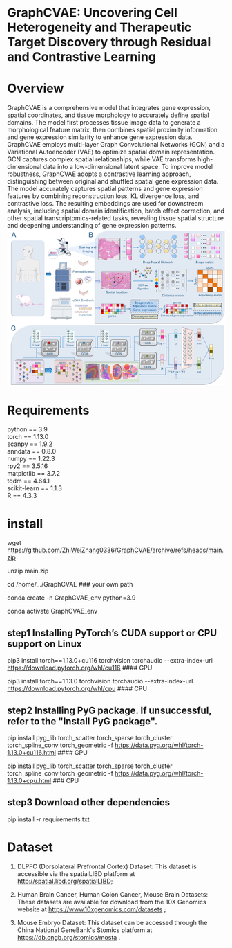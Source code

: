 # GraphCVAE: Uncovering Cell Heterogeneity and Therapeutic Target Discovery through Residual and Contrastive Learning
# Overview
GraphCVAE is a comprehensive model that integrates gene expression, spatial coordinates, and tissue morphology to accurately define spatial domains. The model first processes tissue image data to generate a morphological feature matrix, then combines spatial proximity information and gene expression similarity to enhance gene expression data. GraphCVAE employs multi-layer Graph Convolutional Networks (GCN) and a Variational Autoencoder (VAE) to optimize spatial domain representation. GCN captures complex spatial relationships, while VAE transforms high-dimensional data into a low-dimensional latent space. To improve model robustness, GraphCVAE adopts a contrastive learning approach, distinguishing between original and shuffled spatial gene expression data. The model accurately captures spatial patterns and gene expression features by combining reconstruction loss, KL divergence loss, and contrastive loss. The resulting embeddings are used for downstream analysis, including spatial domain identification, batch effect correction, and other spatial transcriptomics-related tasks, revealing tissue spatial structure and deepening understanding of gene expression patterns.
![Uploading image.png…](https://github.com/ZhiWeiZhang0336/GraphCVAE/blob/main/Overview/Workflow.png)

# Requirements
python == 3.9  
torch == 1.13.0  
scanpy == 1.9.2  
anndata == 0.8.0  
numpy == 1.22.3  
rpy2 == 3.5.16  
matplotlib == 3.7.2  
tqdm == 4.64.1  
scikit-learn == 1.1.3  
R == 4.3.3  

# install
wget https://github.com/ZhiWeiZhang0336/GraphCVAE/archive/refs/heads/main.zip

unzip main.zip

cd /home/.../GraphCVAE  ### your own path

conda create -n GraphCVAE_env python=3.9

conda activate GraphCVAE_env

## step1 Installing PyTorch’s CUDA support or CPU support on Linux
pip3 install torch==1.13.0+cu116 torchvision torchaudio --extra-index-url https://download.pytorch.org/whl/cu116  #### GPU

pip3 install torch==1.13.0 torchvision torchaudio --extra-index-url https://download.pytorch.org/whl/cpu  #### CPU

## step2 Installing PyG package. If unsuccessful, refer to the "Install PyG package".
pip install pyg_lib torch_scatter torch_sparse torch_cluster torch_spline_conv torch_geometric -f https://data.pyg.org/whl/torch-1.13.0+cu116.html #### GPU

pip install pyg_lib torch_scatter torch_sparse torch_cluster torch_spline_conv torch_geometric -f https://data.pyg.org/whl/torch-1.13.0+cpu.html  ### CPU

## step3 Download other dependencies
pip install -r requirements.txt

# Dataset
1) DLPFC (Dorsolateral Prefrontal Cortex) Dataset: This dataset is accessible via the spatialLIBD platform at http://spatial.libd.org/spatialLIBD;
   
2) Human Brain Cancer, Human Colon Cancer, Mouse Brain Datasets: These datasets are available for download from the 10X Genomics website at https://www.10xgenomics.com/datasets ;
   
3) Mouse Embryo Dataset: This dataset can be accessed through the China National GeneBank's Stomics platform at https://db.cngb.org/stomics/mosta .
